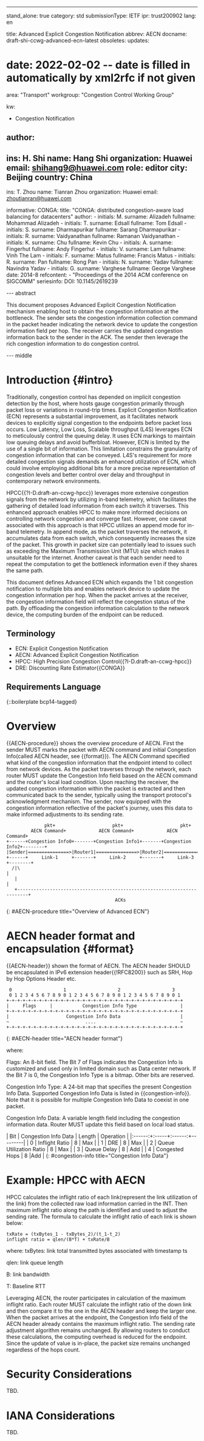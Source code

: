 ---
stand_alone: true
category: std
submissionType: IETF
ipr: trust200902
lang: en

title: Advanced Explicit Congestion Notification
abbrev: AECN
docname: draft-shi-ccwg-advanced-ecn-latest
obsoletes:
updates:
# date: 2022-02-02 -- date is filled in automatically by xml2rfc if not given

area: "Transport"
workgroup: "Congestion Control Working Group"

kw:
  - Congestion Notification

author:
 -
  ins: H. Shi
  name: Hang Shi
  organization: Huawei
  email: shihang9@huawei.com
  role: editor
  city: Beijing
  country: China
 -
  ins: T. Zhou
  name: Tianran Zhou
  organization: Huawei
  email: zhoutianran@huawei.com

informative:
  CONGA:
    title: "CONGA: distributed congestion-aware load balancing for datacenters"
    author:
      -
        initials: M.
        surname: Alizadeh
        fullname: Mohammad Alizadeh
      -
        initials: T.
        surname: Edsall
        fullname: Tom Edsall
      -
        initials: S.
        surname: Dharmapurikar
        fullname: Sarang Dharmapurikar
      -
        initials: R.
        surname: Vaidyanathan
        fullname: Ramanan Vaidyanathan
      -
        initials: K.
        surname: Chu
        fullname: Kevin Chu
      -
        initials: A.
        surname: Fingerhut
        fullname: Andy Fingerhut
      -
        initials: V.
        surname: Lam
        fullname: Vinh The Lam
      -
        initials: F.
        surname: Matus
        fullname: Francis Matus
      -
        initials: R.
        surname: Pan
        fullname: Rong Pan
      -
        initials: N.
        surname: Yadav
        fullname: Navindra Yadav
      -
        initials: G.
        surname: Varghese
        fullname: George Varghese
    date: 2014-8
    refcontent:
      - "Proceedings of the 2014 ACM conference on SIGCOMM"
    seriesinfo:
      DOI: 10.1145/2619239

--- abstract

This document proposes Advanced Explicit Congestion Notification mechanism enabling host to obtain the congestion information at the bottleneck. The sender sets the congestion information collection command in the packet header indicating the network device to update the congestion information field per hop. The receiver carries the updated congestion information back to the sender in the ACK. The sender then leverage the rich congestion information to do congestion control.

--- middle

# Introduction {#intro}

Traditionally, congestion control has depended on implicit congestion detection by the host, where hosts gauge congestion primarily through packet loss or variations in round-trip times. Explicit Congestion Notification (ECN) represents a substantial improvement, as it facilitates network devices to explicitly signal congestion to the endpoints before packet loss occurs. Low Latency, Low Loss, Scalable throughput (L4S) leverages ECN to meticulously control the queuing delay. It uses ECN markings to maintain low queuing delays and avoid bufferbloat. However, ECN is limited by the use of a single bit of information. This limitation constrains the granularity of congestion information that can be conveyed. L4S's requirement for more detailed congestion signals demands an enhanced utilization of ECN, which could involve employing additional bits for a more precise representation of congestion levels and better control over delay and throughput in contemporary network environments.

HPCC{{?I-D.draft-an-ccwg-hpcc}} leverages more extensive congestion signals from the network by utilizing in-band telemetry, which facilitates the gathering of detailed load information from each switch it traverses. This enhanced approach enables HPCC to make more informed decisions on controlling network congestion and converge fast. However, one caveat associated with this approach is that HPCC utilizes an append mode for in-band telemetry. In append mode, as the packet traverses the network, it accumulates data from each switch, which consequently increases the size of the packet. This growth in packet size can potentially lead to issues such as exceeding the Maximum Transmission Unit (MTU) size which makes it unsuitable for the internet. Another caveat is that each sender need to repeat the computation to get the bottleneck information even if they shares the same path.

This document defines Advanced ECN which expands the 1 bit congestion notification to multiple bits and enables network device to update the congestion information per hop. When the packet arrives at the receiver, the congestion information field will reflect the congestion status of the path. By offloading the congestion information calculation to the network device, the computing burden of the endpoint can be reduced.

## Terminology

- ECN: Explicit Congestion Notification
- AECN: Advanced Explicit Congestion Notification
- HPCC: High Precision Congestion Control{{?I-D.draft-an-ccwg-hpcc}}
- DRE: Discounting Rate Estimator{{CONGA}}

## Requirements Language

{::boilerplate bcp14-tagged}

# Overview

{{AECN-procedure}} shows the overview procedure of AECN. First the sender MUST marks the packet with AECN command and initial Congestion Info(called AECN header, see {{format}}). The AECN Command specified what kind of the congestion information that the endpoint intend to collect from network devices. As the packet traverses through the network, each router MUST update the Congestion Info field based on the AECN command and the router's local load condition. Upon reaching the receiver, the updated congestion information within the packet is extracted and then communicated back to the sender, typically using the transport protocol's acknowledgment mechanism. The sender, now equipped with the congestion information reflective of the packet's journey, uses this data to make informed adjustments to its sending rate.

~~~
              pkt+                     pkt+                     pkt+
         AECN Command+            AECN Command+            AECN Command+
+------+Congestion Info0+-------+Congestion Info1+-------+Congestion Info2+--------+
|Sender|===============>|Router1|===============>|Router2|===============>|Receiver|
+------+     Link-1     +-------+     Link-2     +-------+     Link-3     +--------+
  /|\                                                                         |
   |                                                                          |
   +--------------------------------------------------------------------------+
                                        ACKs
~~~
{: #AECN-procedure title="Overview of Advanced ECN"}

# AECN header format and encapsulation {#format}

{{AECN-header}} shown the format of AECN. The AECN header SHOULD be encapsulated in IPv6 extension header{{!RFC8200}} such as SRH, Hop by Hop Options Header etc.

~~~
 0                   1                   2                   3
 0 1 2 3 4 5 6 7 8 9 0 1 2 3 4 5 6 7 8 9 0 1 2 3 4 5 6 7 8 9 0 1
+-+-+-+-+-+-+-+-+-+-+-+-+-+-+-+-+-+-+-+-+-+-+-+-+-+-+-+-+-+-+-+-+
|     Flags     |           Congestion Info Type                |
+-+-+-+-+-+-+-+-+-+-+-+-+-+-+-+-+-+-+-+-+-+-+-+-+-+-+-+-+-+-+-+-+
|                     Congestion Info Data                      |
~                            ....                               ~
+-+-+-+-+-+-+-+-+-+-+-+-+-+-+-+-+-+-+-+-+-+-+-+-+-+-+-+-+-+-+-+-+
~~~
{: #AECN-header  title="AECN header format"}

where:

Flags: An 8-bit field. The Bit 7 of Flags indicates the Congestion Info is customized and used only in limited domain such as Data center network. If the Bit 7 is 0, the Congestion Info Type is a bitmap. Other bits are reserved.

Congestion Info Type: A 24-bit map that specifies the present Congestion Info Data. Supported Congestion Info Data is listed in {{congestion-info}}. Note that it is possible for multiple Congestion Info Data to coexist in one packet.

Congestion Info Data: A variable length field including the congestion information data. Router MUST update this field based on local load status.

| Bit | Congestion Info Data | Length | Operation |
|:------:+:-----+:------:+---------|
| 0 | Inflight Ratio | 8 | Max |
| 1 | DRE | 8 | Max |
| 2 | Queue Utilization Ratio | 8 | Max |
| 3 | Queue Delay | 8 | Add |
| 4 | Congested Hops | 8 |Add |
{: #congestion-info title="Congestion Info Data"}

# Example: HPCC with AECN

HPCC calculates the inflight ratio of each link(represent the link utilization of the link) from the collected raw load information carried in the INT. Then maximum inflight ratio along the path is identified and used to adjust the sending rate. The formula to calculate the inflight ratio of each link is shown below:

~~~
txRate = (txBytes_1 - txBytes_2)/(t_1-t_2)
inflight ratio = qlen/(B*T) + txRate/B
~~~

where:
txBytes: link total transmitted bytes associated with timestamp ts

qlen: link queue length

B: link bandwidth

T: Baseline RTT

Leveraging AECN, the router participates in calculation of the maximum inflight ratio. Each router MUST calculate the inflight ratio of the down link and then compare it to the one in the AECN header and keep the larger one. When the packet arrives at the endpoint, the Congestion Info field of the AECN header already contains the maximum inflight ratio. The sending rate adjustment algorithm remains unchanged. By allowing routers to conduct these calculations, the computing overhead is reduced for the endpoint. Since the update of value is in-place, the packet size remains unchanged regardless of the hops count.

# Security Considerations

TBD.

# IANA Considerations

TBD.
